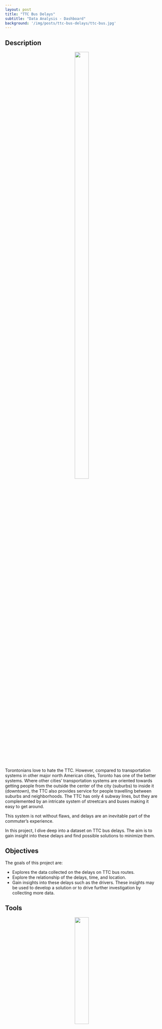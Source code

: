 ```yaml
---
layout: post
title: "TTC Bus Delays"
subtitle: "Data Analysis - Dashboard"
background: '/img/posts/ttc-bus-delays/ttc-bus.jpg'
---
```


## Description

<p align="center">
  <img width="30%" height="60%" src="/img/posts/ttc-bus-delays/TTC-logo.png" />
</p>

Torontonians love to hate the TTC. However, compared to transportation systems in other major north American cities, Toronto has one of the better systems. Where other cities’ transportation systems are oriented towards getting people from the outside the center of the city (suburbs) to inside it (downtown), the TTC also provides service for people travelling between suburbs and neighborhoods. The TTC has only 4 subway lines, but they are complemented by an intricate system of streetcars and buses making it easy to get around. 

This system is not without flaws, and delays are an inevitable part of the commuter’s experience. 

In this project, I dive deep into a dataset on TTC bus delays. The aim is to gain insight into these delays and find possible solutions to minimize them. 

## Objectives
The goals of this project are:
- Explores the data collected on the delays on TTC bus routes. 
- Explore the relationship of the delays, time, and location.
- Gain insights into these delays such as the drivers. These insights may be used to develop a solution or to drive further investigation by collecting more data. 


## Tools
<p align="center">
  <img width="30%" height="30%" src="/img/posts/ttc-bus-delays/Power-BI.png" />
</p>

**Microsoft Power BI** was used to explore and visualize the dataset.    

## The Data
This dataset used is the Toronto Bus Delays 2022 dataset from [Kaggle](https://www.kaggle.com/datasets/reihanenamdari/toronto-bus-delay-2022
). This dataset is also available from the city of Toronto’s [open data website](https://open.toronto.ca/dataset/ttc-bus-delay-data/
). It has 10 features and 27,351 records. It covers the period of January to June 2022.

## Data Cleaning and Preprocessing
Preprocessing focused on the variable ‘Direction’ which indicates the which direction a particular bus was travelling when it experienced delays. The expected values for these are B (both ways), N (north), S (south), E (east), and W (west). Rows with other variables other than these were removed. A total of 21,765 row remained. 

## Dashboard & Key Insights
<p align="center">
  <img width="100%" height="100%" src="/img/posts/ttc-bus-delays/dashboard.jpg" />
</p>

There were 21,765 bus delays during the first half of 2022.

<p align="center">
  <img width="100%" height="100%" src="/img/posts/ttc-bus-delays/per_month.jpg" />
</p>

January had the highest amount of delays at 4,322 which sharply decreased in February down to 3,046. The number of delays has gradually increased in the following months. 
The average number of delays per month is 3,628.

<p align="center">
  <img width="100%" height="100%" src="/img/posts/ttc-bus-delays/per_date.jpg" />
</p>

The daily average number of delays throughout this period is around 120 per day. 

<p align="center">
  <img width="100%" height="100%" src="/img/posts/ttc-bus-delays/per_location.jpg" />
</p>

Pioneer Village station, Kennedy station and Kipling station were where most delays occured. 

<p align="center">
  <img width="100%" height="100%" src="/img/posts/ttc-bus-delays/per_incident.jpg" />
</p>

The 2 major causes of delays are due to equipment (Mechanical) and personnel (Operations - Operator). Together, they account for 63.86% of all delays. 

<p align="center">
  <img width="100%" height="100%" src="/img/posts/ttc-bus-delays/per_route.jpg" />
</p>

Bus route 36 which travels along Finch had the most number of delays at 773. This was followed by route 52 which travels along Lawrence with 650 delays. Route 32 which travels along Eglinton West is in third place with 635 delays.

<p align="center">
  <img width="100%" height="60%" src="/img/posts/ttc-bus-delays/per_day.jpg" />
</p>

Most delays occur on Friday, Thursday and Wednesday.

<p align="center">
  <img width="100%" height="60%" src="/img/posts/ttc-bus-delays/per_hour.jpg" />
</p>

During the day, delays often occur in the afternoon between 2-5pm.

## Implications and Future Direction:
- Gather complete data on vehicles used and the delays reported to see which vehicles cause more delays than others.
- Get more details on the delays caused by mechanical incidents so that proper measures can be taken to reduce these delays based on the nature of the mechanical incidents.
- Get data on operators and check their number of delays. Find measures to reduce personnel related delays. 
- Check the reason for the high number of delays in January (Winter season? Annual maintenance of vehicles? Manpower availability?). 
- Look into why there are more delays in the afternoon. 
- Consider reallocating resources to locations/stations with most delays in order to reduce the instances in these locations. 
